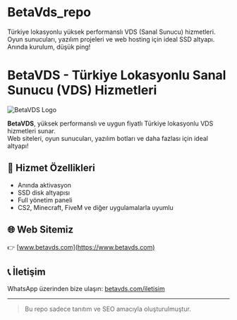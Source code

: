# BetaVds_repo
Türkiye lokasyonlu yüksek performanslı VDS (Sanal Sunucu) hizmetleri. Oyun sunucuları, yazılım projeleri ve web hosting için ideal SSD altyapı. Anında kurulum, düşük ping!

# BetaVDS - Türkiye Lokasyonlu Sanal Sunucu (VDS) Hizmetleri

![BetaVDS Logo](https://www.betavds.com/assets/img/logo.png)

**BetaVDS**, yüksek performanslı ve uygun fiyatlı Türkiye lokasyonlu VDS hizmetleri sunar.  
Web siteleri, oyun sunucuları, yazılım botları ve daha fazlası için ideal altyapı!

## 🚀 Hizmet Özellikleri

- Anında aktivasyon
- SSD disk altyapısı
- Full yönetim paneli
- CS2, Minecraft, FiveM ve diğer uygulamalarla uyumlu

## 🌐 Web Sitemiz

👉 [www.betavds.com](https://www.betavds.com)

## 📞 İletişim

WhatsApp üzerinden bize ulaşın: [betavds.com/iletisim](https://www.betavds.com/iletisim)

---

> Bu repo sadece tanıtım ve SEO amacıyla oluşturulmuştur.
